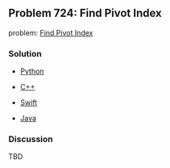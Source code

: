 ## Problem 724: Find Pivot Index

problem: [Find Pivot Index](https://leetcode.com/problems/find-pivot-index/)

### Solution

- [Python](../python/problem724.py)

- [C++](../cpp/problem724.cpp)

- [Swift](../swift/problem724.swift)

- [Java](../java/problem724.java)

### Discussion

TBD

